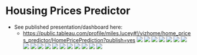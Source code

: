 # Housing Prices Predictor
* See published presentation/dashboard here:
   * https://public.tableau.com/profile/miles.lucey#!/vizhome/home_prices_predictor/HomePricePrediction?publish=yes
![](04-images/01.PNG)
![](04-images/02.PNG)
![](04-images/03.PNG)
![](04-images/04.PNG)
![](04-images/05.PNG)
![](04-images/06.PNG)
![](04-images/07.PNG)
![](04-images/08.PNG)
![](04-images/09.PNG)
![](04-images/10.PNG)
![](04-images/11.PNG)
![](04-images/12.PNG)
![](04-images/13.PNG)
![](04-images/14.PNG)
![](04-images/15.PNG)
![](04-images/16.PNG)
![](04-images/17.PNG)
![](04-images/18.PNG)

